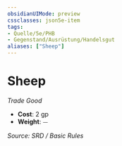 ```yaml
---
obsidianUIMode: preview
cssclasses: json5e-item
tags:
- Quelle/5e/PHB
- Gegenstand/Ausrüstung/Handelsgut
aliases: ["Sheep"]
---
```

# Sheep
*Trade Good*  

- **Cost**: 2 gp
- **Weight**: ⏤

*Source: SRD / Basic Rules*